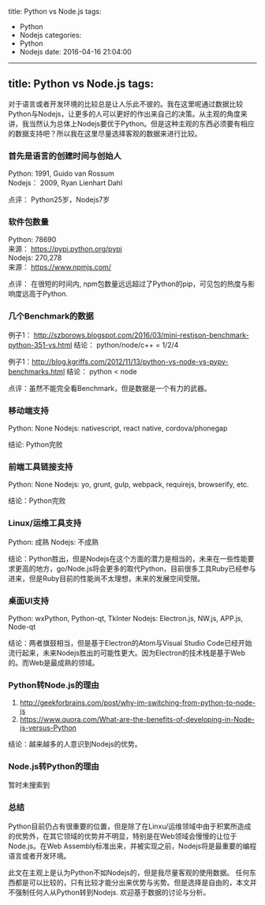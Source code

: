 title: Python vs Node.js
tags:
  - Python
  - Nodejs
categories:
  - Python
  - Nodejs
date: 2016-04-16 21:04:00
---
title: Python vs Node.js
tags:
---

对于语言或者开发环境的比较总是让人乐此不彼的。我在这里呢通过数据比较Python与Nodejs，让更多的人可以更好的作出来自己的决策。从主观的角度来讲，我当然认为总体上Nodejs要优于Python。但是这种主观的东西必须要有相应的数据支持吧？所以我在这里尽量选择客观的数据来进行比较。

### 首先是语言的创建时间与创始人
Python: 1991, Guido van Rossum  
Nodejs： 2009, Ryan Lienhart Dahl

点评： Python25岁，Nodejs7岁

### 软件包数量
Python: 78690  
来源： https://pypi.python.org/pypi  
Nodejs:  270,278  
来源： https://www.npmjs.com/

点评： 在很短的时间内, npm包数量远远超过了Python的pip，可见包的热度与影响度远高于Python.

### 几个Benchmark的数据

例子1： http://szborows.blogspot.com/2016/03/mini-restjson-benchmark-python-351-vs.html
结论： python/node/c++ = 1/2/4

例子1：http://blog.kgriffs.com/2012/11/13/python-vs-node-vs-pypy-benchmarks.html
结论： python < node

点评：虽然不能完全看Benchmark，但是数据是一个有力的武器。

###  移动端支持
Python: None
Nodejs: nativescript, react native, cordova/phonegap

结论: Python完败

### 前端工具链接支持
Python: None
Nodejs: yo, grunt, gulp, webpack, requirejs, browserify, etc.

结论：Python完败

### Linux/运维工具支持
Python: 成熟
Nodejs: 不成熟

结论：Python胜出，但是Nodejs在这个方面的潜力是相当的，未来在一些性能要求更高的地方，go/Node.js将会更多的取代Python，目前很多工具Ruby已经参与进来，但是Ruby目前的性能尚不太理想，未来的发展空间受限。

### 桌面UI支持
Python: wxPython, Python-qt, TkInter
Nodejs: Electron.js, NW.js, APP.js, Node-qt

结论：两者旗鼓相当，但是基于Electron的Atom与Visual Studio Code已经开始流行起来，未来Nodejs胜出的可能性更大。因为Electron的技术栈是基于Web的。而Web是最成熟的领域。

### Python转Node.js的理由
1. http://geekforbrains.com/post/why-im-switching-from-python-to-node-js
2. https://www.quora.com/What-are-the-benefits-of-developing-in-Node-js-versus-Python

结论：越来越多的人意识到Nodejs的优势。

### Node.js转Python的理由
暂时未搜索到


### 总结

Python目前仍占有很重要的位置，但是除了在Linxu/运维领域中由于积累所造成的优势外，在其它领域的优势并不明显，特别是在Web领域会慢慢的让位于Node.js。在Web Assembly标准出来，并被实现之前，Nodejs将是最重要的编程语言或者开发环境。

此文在主观上是认为Python不如Nodejs的，但是我尽量客观的使用数据。
任何东西都是可以比较的，只有比较才能分出来优势与劣势。但是选择是自由的，本文并不强制任何人从Python转到Nodejs.
欢迎基于数据的讨论与分析。





